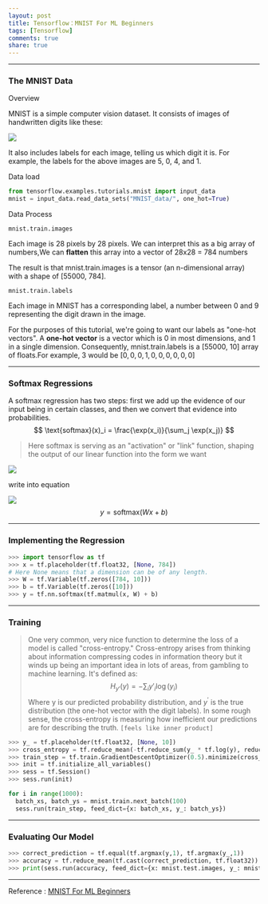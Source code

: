 ```yaml
---
layout: post
title: Tensorflow：MNIST For ML Beginners
tags: [Tensorflow]
comments: true
share: true
---
```


---

### The MNIST Data

Overview

MNIST is a simple computer vision dataset. It consists of images of handwritten digits like these:

![](https://www.tensorflow.org/versions/r0.11/images/MNIST.png)

It also includes labels for each image, telling us which digit it is. For example, the labels for the above images are 5, 0, 4, and 1.

Data load

```python
from tensorflow.examples.tutorials.mnist import input_data
mnist = input_data.read_data_sets("MNIST_data/", one_hot=True)
```

Data Process

`mnist.train.images`

Each image is 28 pixels by 28 pixels. We can interpret this as a big array of numbers,We can **flatten** this array into a vector of 28x28 = 784 numbers

The result is that mnist.train.images is a tensor (an n-dimensional array) with a shape of [55000, 784]. 

`mnist.train.labels`

Each image in MNIST has a corresponding label, a number between 0 and 9 representing the digit drawn in the image.

For the purposes of this tutorial, we're going to want our labels as "one-hot vectors". A **one-hot vector** is a vector which is 0 in most dimensions, and 1 in a single dimension. Consequently, mnist.train.labels is a [55000, 10] array of floats.For example, 3 would be $[0,0,0,1,0,0,0,0,0,0]$

---

### Softmax Regressions

A softmax regression has two steps: first we add up the evidence of our input being in certain classes, and then we convert that evidence into probabilities.
$$
\text{softmax}(x)_i = \frac{\exp(x_i)}{\sum_j \exp(x_j)}
$$

> Here softmax is serving as an "activation" or "link" function, shaping the output of our linear function into the form we want

![](https://www.tensorflow.org/versions/r0.11/images/softmax-regression-scalargraph.png)

write into equation

![](https://www.tensorflow.org/versions/r0.11/images/softmax-regression-vectorequation.png)
$$
y = \text{softmax}(Wx + b)
$$

---

### Implementing the Regression

```python
>>> import tensorflow as tf
>>> x = tf.placeholder(tf.float32, [None, 784])
# Here None means that a dimension can be of any length.
>>> W = tf.Variable(tf.zeros([784, 10]))
>>> b = tf.Variable(tf.zeros([10]))
>>> y = tf.nn.softmax(tf.matmul(x, W) + b)
```

---

### Training

> One very common, very nice function to determine the loss of a model is called "cross-entropy." Cross-entropy arises from thinking about information compressing codes in information theory but it winds up being an important idea in lots of areas, from gambling to machine learning. It's defined as:
> $$
> H_{y'}(y) = -\sum_i y'_i \log(y_i)
> $$
> Where y is our predicted probability distribution, and $y^{'}$ is the true distribution (the one-hot vector with the digit labels). In some rough sense, the cross-entropy is measuring how inefficient our predictions are for describing the truth. `[feels like inner product]`

```python
>>> y_ = tf.placeholder(tf.float32, [None, 10])
>>> cross_entropy = tf.reduce_mean(-tf.reduce_sum(y_ * tf.log(y), reduction_indices=[1]))
>>> train_step = tf.train.GradientDescentOptimizer(0.5).minimize(cross_entropy)
>>> init = tf.initialize_all_variables()
>>> sess = tf.Session()
>>> sess.run(init)

for i in range(1000):
  batch_xs, batch_ys = mnist.train.next_batch(100)
  sess.run(train_step, feed_dict={x: batch_xs, y_: batch_ys})
```

---

### Evaluating Our Model

```python
>>> correct_prediction = tf.equal(tf.argmax(y,1), tf.argmax(y_,1))
>>> accuracy = tf.reduce_mean(tf.cast(correct_prediction, tf.float32))
>>> print(sess.run(accuracy, feed_dict={x: mnist.test.images, y_: mnist.test.labels}))
```

----

Reference :  [MNIST For ML Beginners](https://www.tensorflow.org/versions/r0.11/tutorials/mnist/beginners/index.html)